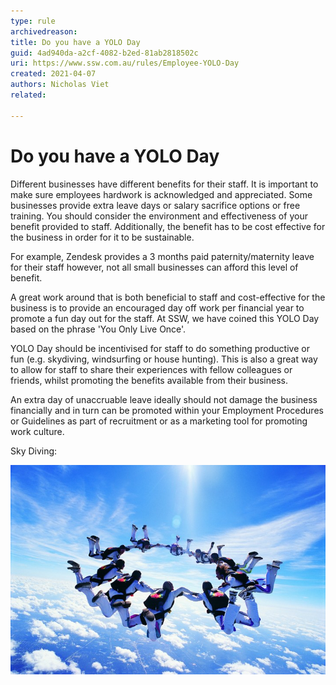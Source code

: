 ```yaml
---
type: rule
archivedreason:
title: Do you have a YOLO Day
guid: 4ad940da-a2cf-4082-b2ed-81ab2818502c
uri: https://www.ssw.com.au/rules/Employee-YOLO-Day
created: 2021-04-07
authors: Nicholas Viet
related:

---
```


# Do you have a YOLO Day

Different businesses have different benefits for their staff. It is important to make sure employees hardwork is acknowledged and appreciated. 
Some businesses provide extra leave days or salary sacrifice options or free training. You should consider the environment and effectiveness of your benefit provided to staff.
Additionally, the benefit has to be cost effective for the business in order for it to be sustainable. 

For example, Zendesk provides a 3 months paid paternity/maternity leave for their staff however, not all small businesses can afford this level of benefit.  

A great work around that is both beneficial to staff and cost-effective for the business is to provide an encouraged day off work per financial year to promote a fun day out 
for the staff. At SSW, we have coined this YOLO Day based on the phrase 'You Only Live Once'. 

YOLO Day should be incentivised for staff to do something productive or fun (e.g. skydiving, windsurfing or house hunting). This is also a great way to allow for staff to share
their experiences with fellow colleagues or friends, whilst promoting the benefits available from their business. 

An extra day of unaccruable leave ideally should not damage the business financially and in turn can be  promoted within your Employment Procedures or Guidelines as part of recruitment or as a marketing tool for promoting work culture.

Sky Diving:

![](ThinkstockPhotos-dv617062-1.jpg)


<!--endintro-->
